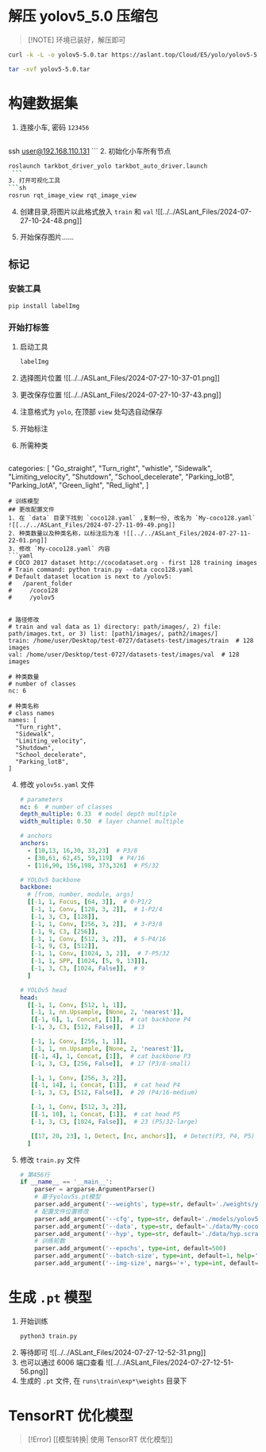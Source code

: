 # 解压 yolov5_5.0 压缩包

> [!NOTE] 环境已装好，解压即可

```sh
curl -k -L -o yolov5-5.0.tar https://aslant.top/Cloud/E5/yolo/yolov5-5.0.tar
```

```sh
tar -xvf yolov5-5.0.tar
```
# 构建数据集
1. 连接小车, 密码 `123456`
   ```sh
ssh user@192.168.110.131
	```
2. 初始化小车所有节点
   ```sh
roslaunch tarkbot_driver_yolo tarkbot_auto_driver.launch
	```
3. 打开可视化工具
   ```sh
   rosrun rqt_image_view rqt_image_view
   ```
4. 创建目录,将图片以此格式放入 `train` 和 `val`
   ![[../../ASLant_Files/2024-07-27-10-24-48.png]]
   
5. 开始保存图片......

## 标记

### 安装工具

```python
pip install labelImg
```
### 开始打标签
1. 启动工具
   ```sh
   labelImg
   ```
2. 选择图片位置
   ![[../../ASLant_Files/2024-07-27-10-37-01.png]]

3. 更改保存位置
   ![[../../ASLant_Files/2024-07-27-10-37-43.png]]
4. 注意格式为 `yolo`, 在顶部 `view` 处勾选自动保存
5. 开始标注
6. 所需种类
   ```yaml
categories:
   [
     "Go_straight",
     "Turn_right",
     "whistle",
     "Sidewalk",
     "Limiting_velocity",
     "Shutdown",
     "School_decelerate",
     "Parking_lotB",
     "Parking_lotA",
     "Green_light",
     "Red_light",
   ]
   ```
# 训练模型
## 更改配置文件
1. 在 `data` 目录下找到 `coco128.yaml` ,复制一份, 改名为 `My-coco128.yaml`
   ![[../../ASLant_Files/2024-07-27-11-09-49.png]]
2. 种类数量以及种类名称，以标注后为准 ![[../../ASLant_Files/2024-07-27-11-22-01.png]]
3. 修改 `My-coco128.yaml` 内容
   ```yaml
   # COCO 2017 dataset http://cocodataset.org - first 128 training images
   # Train command: python train.py --data coco128.yaml
   # Default dataset location is next to /yolov5:
   #   /parent_folder
   #     /coco128
   #     /yolov5
   
   
   # 路径修改 
   # train and val data as 1) directory: path/images/, 2) file: path/images.txt, or 3) list: [path1/images/, path2/images/]
   train: /home/user/Desktop/test-0727/datasets-test/images/train  # 128 images
   val: /home/user/Desktop/test-0727/datasets-test/images/val  # 128 images

   # 种类数量
   # number of classes
   nc: 6

   # 种类名称
   # class names
   names: [
     "Turn_right",
     "Sidewalk",
     "Limiting_velocity",
     "Shutdown",
     "School_decelerate",
     "Parking_lotB",
   ]
   ```
4. 修改 `yolov5s.yaml` 文件
   ```yaml
   # parameters
   nc: 6  # number of classes
   depth_multiple: 0.33  # model depth multiple
   width_multiple: 0.50  # layer channel multiple
   
   # anchors
   anchors:
     - [10,13, 16,30, 33,23]  # P3/8
     - [30,61, 62,45, 59,119]  # P4/16
     - [116,90, 156,198, 373,326]  # P5/32
   
   # YOLOv5 backbone
   backbone:
     # [from, number, module, args]
     [[-1, 1, Focus, [64, 3]],  # 0-P1/2
      [-1, 1, Conv, [128, 3, 2]],  # 1-P2/4
      [-1, 3, C3, [128]],
      [-1, 1, Conv, [256, 3, 2]],  # 3-P3/8
      [-1, 9, C3, [256]],
      [-1, 1, Conv, [512, 3, 2]],  # 5-P4/16
      [-1, 9, C3, [512]],
      [-1, 1, Conv, [1024, 3, 2]],  # 7-P5/32
      [-1, 1, SPP, [1024, [5, 9, 13]]],
      [-1, 3, C3, [1024, False]],  # 9
     ]
   
   # YOLOv5 head
   head:
     [[-1, 1, Conv, [512, 1, 1]],
      [-1, 1, nn.Upsample, [None, 2, 'nearest']],
      [[-1, 6], 1, Concat, [1]],  # cat backbone P4
      [-1, 3, C3, [512, False]],  # 13
   
      [-1, 1, Conv, [256, 1, 1]],
      [-1, 1, nn.Upsample, [None, 2, 'nearest']],
      [[-1, 4], 1, Concat, [1]],  # cat backbone P3
      [-1, 3, C3, [256, False]],  # 17 (P3/8-small)
   
      [-1, 1, Conv, [256, 3, 2]],
      [[-1, 14], 1, Concat, [1]],  # cat head P4
      [-1, 3, C3, [512, False]],  # 20 (P4/16-medium)
   
      [-1, 1, Conv, [512, 3, 2]],
      [[-1, 10], 1, Concat, [1]],  # cat head P5
      [-1, 3, C3, [1024, False]],  # 23 (P5/32-large)
   
      [[17, 20, 23], 1, Detect, [nc, anchors]],  # Detect(P3, P4, P5)
     ]
   ```
5. 修改 `train.py` 文件
   ```python
   # 第456行
   if __name__ == '__main__':
       parser = argparse.ArgumentParser()
       # 基于yolov5s.pt模型
       parser.add_argument('--weights', type=str, default='./weights/yolov5s.pt', help='initial weights path')
       # 配置文件位置修改
       parser.add_argument('--cfg', type=str, default='./models/yolov5s.yaml', help='model.yaml path')
       parser.add_argument('--data', type=str, default='./data/My-coco128.yaml', help='data.yaml path')
       parser.add_argument('--hyp', type=str, default='./data/hyp.scratch.yaml', help='hyperparameters path')
       # 训练轮数
       parser.add_argument('--epochs', type=int, default=500)
       parser.add_argument('--batch-size', type=int, default=1, help='total batch size for all GPUs')
       parser.add_argument('--img-size', nargs='+', type=int, default=[640, 640], help='[train, test] image sizes')
   ```

# 生成 `.pt` 模型
1. 开始训练
   ```sh
   python3 train.py
   ```
2. 等待即可
   ![[../../ASLant_Files/2024-07-27-12-52-31.png]]
3. 也可以通过 6006 端口查看
   ![[../../ASLant_Files/2024-07-27-12-51-56.png]]
4. 生成的 `.pt` 文件, 在 `runs\train\exp*\weights` 目录下

# TensorRT 优化模型

> [!Error] [[模型转换| 使用 TensorRT 优化模型]]
